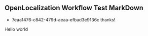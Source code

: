 ## OpenLocalization Workflow Test MarkDown
* 7eaa1476-c842-479d-aeaa-efbad3e9136c 
thanks!

Hello world